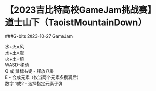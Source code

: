 # 【2023吉比特高校GameJam挑战赛】道士山下（TaoistMountainDown）
###G-bits 2023-10-27 GameJam

水+火=风  
水+土=岩  
火+土=熔  
WASD-移动  
Q 或 鼠标右键 - 释放八卦  
E - 合成元素（仅当两个元素条攒满后）  
数字 1或2 - 选择指定元素子弹
 
